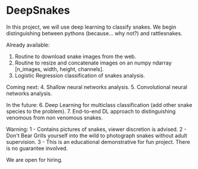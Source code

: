 # DeepSnakes

In this project, we will use deep learning to classify snakes. We begin distinguishing between pythons (because... why not?) and rattlesnakes.

Already available:
1. Routine to download snake images from the web.
2. Routine to resize and concatenate images on an numpy ndarray [n_images, width, height, channels].
3. Logistic Regression classification of snakes analysis.

Coming next:
4. Shallow neural networks analysis.
5. Convolutional neural networks analysis.

In the future:
6. Deep Learning for multiclass classification (add other snake species to the problem).
7. End-to-end DL approach to distinguishing venomous from non venomous snakes.

Warning: 
1 - Contains pictures of snakes, viewer discretion is advised. 
2 - Don't Bear Grills yourself into the wild to photograph snakes without adult supervision.
3 - This is an educational demonstrative for fun project. There is no guarantee involved.

We are open for hiring.
